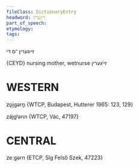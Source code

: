 ```yaml
---
fileClass: DictionaryEntry
headword: זייגערין
part_of_speech: 
etymology: 
tags: 
---
```

זייגערין
־ס
די

{CEYD}
nursing mother, wetnurse זיי֜גערין

WESTERN
========

zǫi̯gərn̥ {WTCP, Budapest, Hutterer 1965: 123, 129}

zájgʲərɩn {WTCP, Vác, 47197}

CENTRAL
========

zeːgərn {ETCP, Sîg Felső Szek, 47223}
